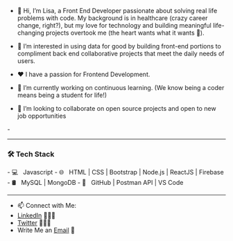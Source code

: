 - 👋 Hi, I’m Lisa, a Front End Developer passionate about solving real life problems with code. My background is in healthcare (crazy career change, right?), but my love for technology and building meaningful life-changing projects overtook me (the heart wants what it wants 🥰).

- 👀 I’m interested in using data for good by building front-end portions to compliment back end collaborative projects that meet the daily needs of users.
- ❤️ I have a passion for Frontend Development.
- 🌱 I’m currently working on continuous learning.  (We know being a coder means being a student for life!)
- 💞️ I’m looking to collaborate on open source projects and open to new job opportunities

-<hr>
<h3>🛠 Tech Stack</h3>
- 💻 &nbsp; Javascript 
- 🌐 &nbsp; HTML | CSS | Bootstrap | Node.js | ReactJS | Firebase 
- 🛢 &nbsp; MySQL | MongoDB
- 🔧 &nbsp; GitHub | Postman API | VS Code
<hr>


- 📫 Connect with Me:
- [LinkedIn](https://www.linkedin.com/in/lisa-l-miner/) 👨🏻‍💻
- [Twitter](https://twitter.com/midnightmoet) 👨🏻‍💻
- Write Me an [Email](mailto:midnightmoet@gmail.com) 💌

<!---
midnightmoet/midnightmoet is a ✨ special ✨ repository because its `README.md` (this file) appears on your GitHub profile.
You can click the Preview link to take a look at your changes.
--->

